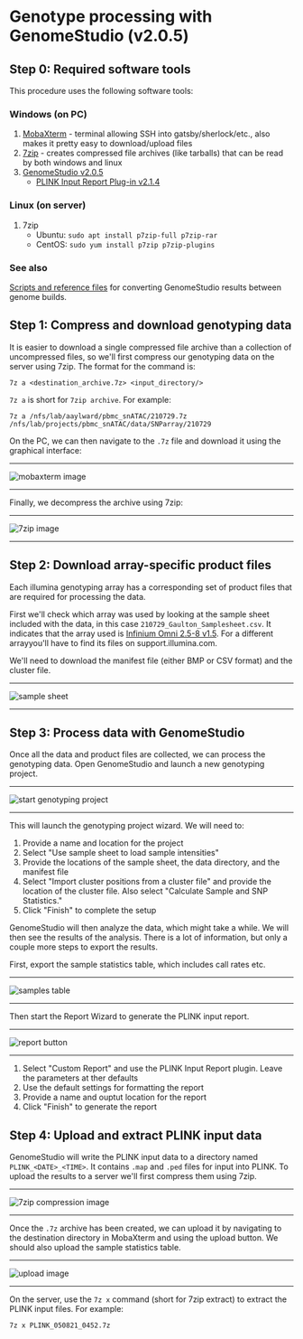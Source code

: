 # Genotype processing with GenomeStudio (v2.0.5)

## Step 0: Required software tools

This procedure uses the following software tools:

### Windows (on PC)

1. [MobaXterm](https://mobaxterm.mobatek.net/) - terminal allowing SSH into gatsby/sherlock/etc., also makes it pretty easy to download/upload files
1. [7zip](https://www.7-zip.org/) - creates compressed file archives (like tarballs) that can be read by both windows and linux
1. [GenomeStudio v2.0.5](https://www.illumina.com/techniques/microarrays/array-data-analysis-experimental-design/genomestudio.html)
    - [PLINK Input Report Plug-in v2.1.4](https://support.illumina.com/downloads/genomestudio-2-0-plug-ins.html)

### Linux (on server)

1. 7zip
    - Ubuntu: `sudo apt install p7zip-full p7zip-rar`
    - CentOS: `sudo yum install p7zip p7zip-plugins`

### See also

[Scripts and reference files](https://www.well.ox.ac.uk/~wrayner/strand/index.html)
for converting GenomeStudio results between genome builds.

## Step 1: Compress and download genotyping data

It is easier to download a single compressed file archive than a collection of
uncompressed files, so we'll first compress our genotyping data on the server
using 7zip. The format for the command is:

```
7z a <destination_archive.7z> <input_directory/>
```

`7z a` is short for `7zip archive`. For example:

```
7z a /nfs/lab/aaylward/pbmc_snATAC/210729.7z /nfs/lab/projects/pbmc_snATAC/data/SNParray/210729
```

On the PC, we can then navigate to the `.7z` file and download it using the
graphical interface:

---

![mobaxterm image](screenshots/moba-xterm-download.png)

---

Finally, we decompress the archive using 7zip:

---

![7zip image](screenshots/7zip-extract.png)

---

## Step 2: Download array-specific product files

Each illumina genotyping array has a corresponding set of product files that
are required for processing the data.

First we'll check which array was used by looking at the sample sheet included
with the data, in this case `210729_Gaulton_Samplesheet.csv`. It indicates that
the array used is [Infinium Omni 2.5-8 v1.5](https://support.illumina.com/array/array_kits/humanomni2_5-8_beadchip_kit/downloads.html). For a different arrayyou'll have
to find its files on support.illumina.com.

We'll need to download the manifest file (either BMP or CSV format) and the
cluster file.

---

![sample sheet](screenshots/sample-sheet.png)

---

## Step 3: Process data with GenomeStudio

Once all the data and product files are collected, we can process the
genotyping data. Open GenomeStudio and launch a new genotyping project.

---

![start genotyping project](screenshots/start-genotyping-project.png)

---

This will launch the genotyping project wizard. We will need to:

1. Provide a name and location for the project
1. Select "Use sample sheet to load sample intensities"
1. Provide the locations of the sample sheet, the data directory, and the manifest file
1. Select "Import cluster positions from a cluster file" and provide the location of the cluster file. Also select "Calculate Sample and SNP Statistics."
1. Click "Finish" to complete the setup

GenomeStudio will then analyze the data, which might take a while. We will then
see the results of the analysis. There is a lot of information, but only a
couple more steps to export the results.

First, export the sample statistics table, which includes call rates etc.

---

![samples table](screenshots/samples-table.png)

---

Then start the Report Wizard to generate the PLINK input report.

---

![report button](screenshots/report-button.png)

---

1. Select "Custom Report" and use the PLINK Input Report plugin. Leave the
parameters at ther defaults
1. Use the default settings for formatting the report
1. Provide a name and ouptut location for the report
1. Click "Finish" to generate the report

## Step 4: Upload and extract PLINK input data

GenomeStudio will write the PLINK input data to a directory named
`PLINK_<DATE>_<TIME>`. It contains `.map` and `.ped` files for input into PLINK.
To upload the results to a server we'll first compress them using 7zip.

---

![7zip compression image](screenshots/7zip-compress.png)

---

Once the `.7z` archive has been created, we can upload it by navigating to the
destination directory in MobaXterm and using the upload button. We should also
upload the sample statistics table.

---

![upload image](screenshots/moba-xterm-upload.png)

---

On the server, use the `7z x` command (short for 7zip extract) to extract the
PLINK input files. For example:

```
7z x PLINK_050821_0452.7z
```